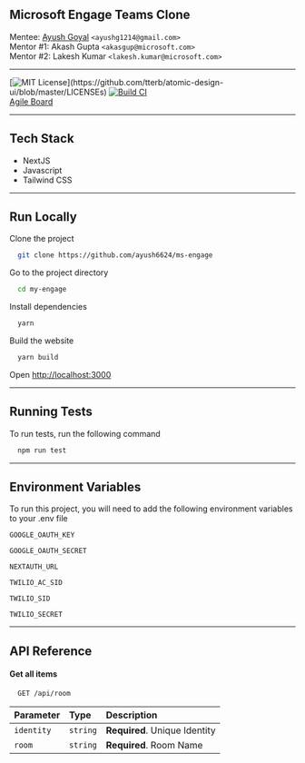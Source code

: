 ## Microsoft Engage Teams Clone

Mentee: [Ayush Goyal](https://www.github.com/ayush6624) `<ayushg1214@gmail.com>`  
Mentor #1: Akash Gupta `<akasgup@microsoft.com>`  
Mentor #2: Lakesh Kumar `<lakesh.kumar@microsoft.com>`

---

[![MIT License](https://img.shields.io/apm/l/atomic-design-ui.svg?)](https://github.com/tterb/atomic-design-ui/blob/master/LICENSEs)
[![Build CI](https://github.com/ayush6624/ms-engage/actions/workflows/main.yml/badge.svg?branch=main)](https://github.com/ayush6624/ms-engage/actions/workflows/main.yml)   
[Agile Board](https://github.com/ayush6624/ms-engage/projects/1)

---

## Tech Stack

-   NextJS
-   Javascript
-   Tailwind CSS

---

## Run Locally

Clone the project

```bash
  git clone https://github.com/ayush6624/ms-engage
```

Go to the project directory

```bash
  cd my-engage
```

Install dependencies

```bash
  yarn
```

Build the website

```bash
  yarn build
```

Open [http://localhost:3000](http://localhost:3000)

---

## Running Tests

To run tests, run the following command

```bash
  npm run test
```

---

## Environment Variables

To run this project, you will need to add the following environment variables to your .env file

`GOOGLE_OAUTH_KEY`

`GOOGLE_OAUTH_SECRET`

`NEXTAUTH_URL`

`TWILIO_AC_SID`

`TWILIO_SID`

`TWILIO_SECRET`

---

## API Reference

#### Get all items

```http
  GET /api/room
```

| Parameter  | Type     | Description                   |
| :--------- | :------- | :---------------------------- |
| `identity` | `string` | **Required**. Unique Identity |
| `room`     | `string` | **Required**. Room Name       |
